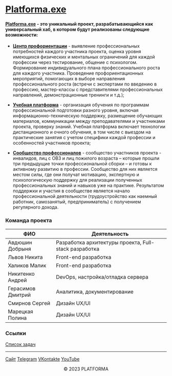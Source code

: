 # <u>Platforma.exe</u>

#### [Platforma.exe](https://platforma-exe.ru) - это уникальный проект, разрабатывающийся как универсальный хаб, в котором будут реализованы следующие возможности:

- **<u>Центр профориентации</u>** - выявление профессиональных потребностей каждого участника проекта, оценка уровня имеющихся физических и ментальных ограничений для каждой профессии через тестирование, общение с психологом. Формирование индивидуального плана профессионального роста для каждого участника. Проведение профориентационных мероприятий, помогающих в выборе направления профессионального роста (встречи с экспертами по введению в профессию, мастер-классы с представителями профессиональных направлений, демонстрационные тренинги и т.д.); 

- **<u>Учебная платформа</u>** - организация обучения по программам профессиональной подготовки разного уровня, включая информационно-техническую поддержку, размещение обучающих материалов, коммуникации между преподавателями и участниками проекта, проверку знаний. Учебная платформа включает технологии дистанционного и очного обучения, в том числе с выездом на практические занятия с учетом специфики каждой профессии и особенностей участников проекта; 

- **<u>**Сообщество профессионалов**</u>** - сообщество участников проекта - инвалидов, лиц с ОВЗ и лиц пожилого возраста – которые прошли три предыдущие точки профессиональной сборки – и готовы к активному развитию в профессии. Сообщество для них является местом силы, где они получат мотивацию, экспертную и психологическую поддержку для реализации полученных профессиональных знаний и навыков уже на практике. Результатом поддержки и участия в сообществе является начало профессиональной деятельности (трудоустройство как наемный работник, самозанятый, предприниматель) с получением регулярного дохода.

### Команда проекта

| ФИО | Деятельность |
|---|---|
| Авдюшин Добрыня | Разработка архитектуры проекта, Full-stack разработка |
| Львов Никита | Front-end разработка |
| Халиков Малик | Front-end разработка |
| Никитенко Андрей | DevOps, настройка/отладка сервера |
| Герасимов Дмитрий | Аналитика, документирование |
| Смирнов Сергей | Дизайн UX/UI |
| Марецкая Полина | Дизайн UX/UI |

### Ссылки

[Список задач](https://github.com/S-DevTeam-CtOTES/Platforma-exe.ru/issues)

--------------------------

[Сайт](https://platforma-exe.ru) [Telegram](https://t.me/platformaexe) [VKontakte](https://vk.com/platformaexe) [YouTube](https://www.youtube.com/@platforma-exe)

<center>
&COPY; 2023 PLATFORMA
</center>